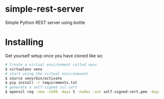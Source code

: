 # simple-rest-server
Simple Python REST server using bottle

# Installing

Get yourself setup once you have cloned like so:
```bash
# Create a virtual environment called venv
$ virtualenv venv
# start using the virtual environmanet
$ source venv/bin/activate
$ pip install -r requirements.txt
# generate a self-signed ssl cert
$ openssl req -new -x509 -days 5 -nodes -out self-signed-cert.pem -keyout self-signed-cert.pem
```


